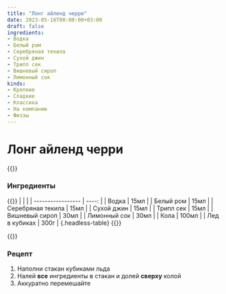 ```yaml
---
title: "Лонг айленд черри"
date: 2023-05-16T00:00:00+03:00
draft: false
ingredients:
- Водка
- Белый ром
- Серебряная текила
- Сухой джин
- Трипл сек
- Вишневый сироп
- Лимонный сок
kinds:
- Крепкие
- Сладкие
- Классика
- На компанию
- Физзы
---
```


Лонг айленд черри
========================
{{<kindsDescription>}}

### Ингредиенты

{{<tableOfIngredients>}}
|                   |       |
| ----------------- | ----: |
| Водка             |  15мл |
| Белый ром         |  15мл |
| Серебряная текила |  15мл |
| Сухой джин        |  15мл |
| Трипл сек         |  15мл |
| Вишневый сироп    |  30мл |
| Лимонный сок      |  30мл |
| Кола              | 100мл |
| Лед в кубиках     |  300г |
{.headless-table}
{{</tableOfIngredients>}}

{{<cookingOption name="Хайбол,Коктейльная ложка">}}

### Рецепт

1. Наполни стакан кубиками льда
2. Налей **все** ингредиенты в стакан и долей **сверху** колой  
3. Аккуратно перемешайте 

